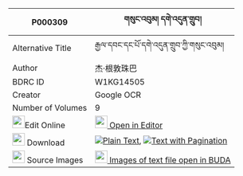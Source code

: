 |P000309|གསུང་འབུམ། དགེ་འདུན་གྲུབ། 
| --- | --- 
|Alternative Title |རྒྱལ་དབང་དང་པོ་དགེ་འདུན་གྲུབ་ཀྱི་གསུང་འབུམ།
|Author| 杰·根敦珠巴
|BDRC ID | W1KG14505
|Creator | Google OCR
|Number of Volumes| 9
|<img width="25" src="https://img.icons8.com/color/25/000000/edit-property.png">Edit Online| [<img width="25" src="https://avatars.githubusercontent.com/u/45091458?s=200&v=4"> Open in Editor](http://editor.openpecha.org/P000309)
|<img width="25" src="https://img.icons8.com/fluent/48/000000/download-2.png"/>  Download | [![](https://img.icons8.com/color/20/000000/txt.png)Plain Text](https://github.com/Openpecha/P000309/releases/download/v1/sungbum_gendun_drub_plain_P000309.zip), [![](https://img.icons8.com/color/20/000000/txt.png)Text with Pagination](https://github.com/Openpecha/P000309/releases/download/v1/sungbum_gendun_drub_pages_P000309.zip)
|<img width="25" src="https://img.icons8.com/plasticine/100/000000/pictures-folder.png"/>  Source Images | [<img width="25" src="https://library.bdrc.io/icons/BUDA-small.svg"> Images of text file open in BUDA](https://library.bdrc.io/show/bdr:W1KG14505)